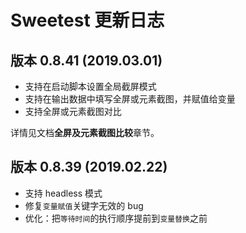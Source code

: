# Sweetest 更新日志

## 版本 0.8.41 (2019.03.01) 

 - 支持在启动脚本设置全局截屏模式
 - 支持在输出数据中填写全屏或元素截图，并赋值给变量
 - 支持全屏或元素截图对比
 


 详情见文档**全屏及元素截图比较**章节。

## 版本 0.8.39 (2019.02.22) 

 - 支持 headless 模式
 - 修复`变量赋值`关键字无效的 bug
 - 优化：把`等待时间`的执行顺序提前到`变量替换`之前